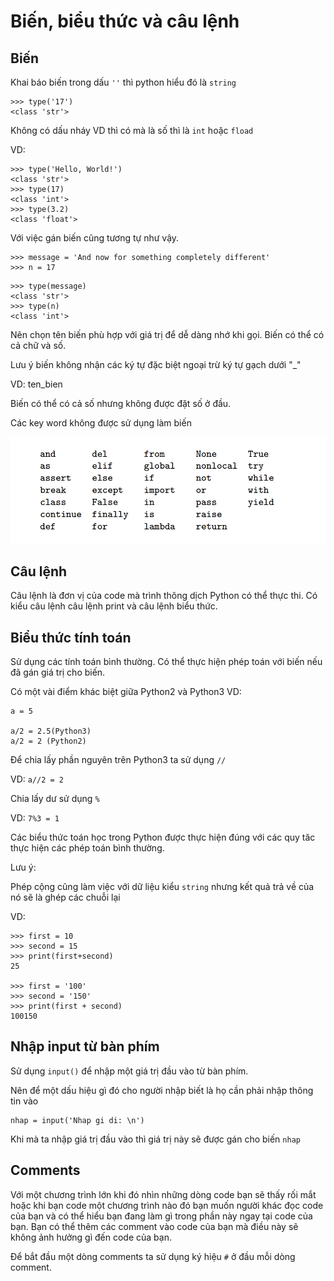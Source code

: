 # Biến, biểu thức và câu lệnh

## Biến

Khai báo biến trong dấu `''` thì python hiểu đó là `string`

```
>>> type('17')
<class 'str'>
```

Không có dấu nháy VD thì có mà là số thì là `int` hoặc `fload`

VD: 

```
>>> type('Hello, World!')
<class 'str'>
>>> type(17)
<class 'int'>
>>> type(3.2)
<class 'float'>
```

Với việc gán biến cũng tương tự như vậy.

```
>>> message = 'And now for something completely different'
>>> n = 17
```

```
>>> type(message)
<class 'str'>
>>> type(n)
<class 'int'>
```

Nên chọn tên biến phù hợp với giá trị để dễ dàng nhớ khi gọi. Biến có thể có cả chữ và số.

Lưu ý biến không nhận các ký tự đặc biệt ngoại trừ ký tự gạch dưới "_" 

VD: ten_bien

Biến có thể có cả số nhưng không được đặt số ở đầu.

Các key word không được sử dụng làm biến 

![](/images/1.png)

## Câu lệnh

Câu lệnh là đơn vị của code mà trình thông dịch Python có thể thực thi. Có kiểu câu lệnh câu lệnh print và câu lệnh biểu thức.

## Biểu thức tính toán

Sử dụng các tính toán bình thường. Có thể thực hiện phép toán với biến nếu đã gán giá trị cho biến.

Có một vài điểm khác biệt giữa Python2 và Python3
VD:

```
a = 5

a/2 = 2.5(Python3)
a/2 = 2 (Python2)
```

Để chia lấy phần nguyên trên Python3 ta sử dụng `//`

VD: `a//2 = 2`

Chia lấy dư sử dụng `%`

VD: `7%3 = 1`

Các biểu thức toán học trong Python được thực hiện đúng với các quy tăc thực hiện các phép toán bình thường.

Lưu ý:

Phép cộng cũng làm việc với dữ liệu kiểu `string` nhưng kết quả trả về của nó sẽ là ghép các chuỗi lại

VD:

```
>>> first = 10
>>> second = 15
>>> print(first+second)
25

>>> first = '100'
>>> second = '150'
>>> print(first + second)
100150
```

## Nhập input từ bàn phím

Sử dụng `input()` để nhập một giá trị đầu vào từ bàn phím.

Nên để một dấu hiệu gì  đó cho người nhập biết là họ cần phải nhập thông tin vào

```
nhap = input('Nhap gi di: \n')
```

Khi mà ta nhập giá trị đầu vào thì giá trị này sẽ được gán cho biến `nhap`

## Comments

Với một chương trình lớn khi đó nhìn những dòng code bạn sẽ thấy rối mắt hoặc khi bạn code một chương trình nào đó bạn muốn người khác đọc code của bạn và có thể hiểu bạn đang làm gì trong phần này ngay tại code của bạn. Bạn có thể thêm các comment vào code của bạn mà điều này sẽ không ảnh hưởng gì đến code của bạn.

Để bắt đầu một dòng comments ta sử dụng ký hiệu `#` ở đầu mỗi dòng comment.


